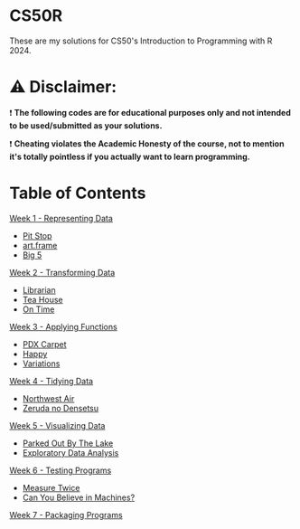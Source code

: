 # CS50R

These are my solutions for CS50's Introduction to Programming with R 2024.

# ⚠️ Disclaimer:
❗ **The following codes are for educational purposes only and not intended to be used/submitted as your solutions.**

❗ **Cheating violates the Academic Honesty of the course, not to mention it's totally pointless if you actually want to learn programming.**

# Table of Contents
<a href="https://cs50.harvard.edu/r/2024/weeks/1/">Week 1 - Representing Data</a>

* <a href="https://cs50.harvard.edu/r/2024/psets/1/pitstop/">Pit Stop</a>
* <a href="https://cs50.harvard.edu/r/2024/psets/1/art.frame/">art.frame</a>
* <a href="https://cs50.harvard.edu/r/2024/psets/1/big5/">Big 5</a>

<a href="https://cs50.harvard.edu/r/2024/weeks/2/">Week 2 - Transforming Data</a>

* <a href="https://cs50.harvard.edu/r/2024/psets/2/librarian/">Librarian</a>
* <a href="https://cs50.harvard.edu/r/2024/psets/2/teahouse/">Tea House</a>
* <a href="https://cs50.harvard.edu/r/2024/psets/2/ontime/">On Time</a>

<a href="https://cs50.harvard.edu/r/2024/weeks/3/">Week 3 - Applying Functions</a>

* <a href="https://cs50.harvard.edu/r/2024/psets/3/carpet/">PDX Carpet</a>
* <a href="https://cs50.harvard.edu/r/2024/psets/3/happy/">Happy</a>
* <a href="https://cs50.harvard.edu/r/2024/psets/3/variations/">Variations</a>

<a href="https://cs50.harvard.edu/r/2024/weeks/4/">Week 4 - Tidying Data</a>

* <a href="https://cs50.harvard.edu/r/2024/psets/4/air/">Northwest Air</a>
* <a href="https://cs50.harvard.edu/r/2024/psets/4/zelda/">Zeruda no Densetsu</a>

<a href="https://cs50.harvard.edu/r/2024/weeks/5/">Week 5 - Visualizing Data</a>

* <a href="https://cs50.harvard.edu/r/2024/psets/5/parked/">Parked Out By The Lake</a>
* <a href="https://cs50.harvard.edu/r/2024/psets/5/eda/">Exploratory Data Analysis</a>

<a href="https://cs50.harvard.edu/r/2024/weeks/6/">Week 6 - Testing Programs</a>

* <a href="https://cs50.harvard.edu/r/2024/psets/6/measure/">Measure Twice</a>
* <a href="https://cs50.harvard.edu/r/2024/psets/6/believe/">Can You Believe in Machines?</a>

<a href="https://cs50.harvard.edu/r/2024/weeks/7/">Week 7 - Packaging Programs</a>

